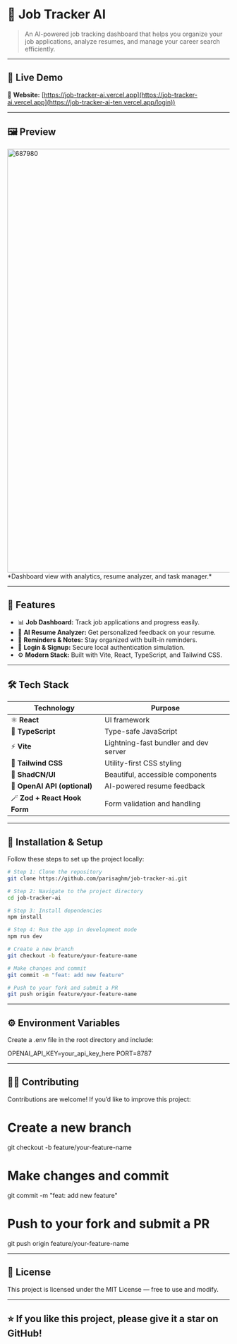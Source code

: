 # 🌟 Job Tracker AI

> An AI-powered job tracking dashboard that helps you organize your job applications, analyze resumes, and manage your career search efficiently.

---

## 🚀 Live Demo

🔗 **Website:** [https://job-tracker-ai.vercel.app](https://job-tracker-ai.vercel.app](https://job-tracker-ai-ten.vercel.app/login))

---

## 🖼️ Preview

<img width="1911" height="961" alt="687980" src="https://github.com/user-attachments/assets/c97a3568-c9ca-45cb-9f7a-71ccd94a7f4f" />
 *Dashboard view with analytics, resume analyzer, and task manager.*

---

## 🧠 Features

- 📊 **Job Dashboard:** Track job applications and progress easily.  
- 🧠 **AI Resume Analyzer:** Get personalized feedback on your resume.  
- 💬 **Reminders & Notes:** Stay organized with built-in reminders.  
- 🔐 **Login & Signup:** Secure local authentication simulation.  
- ⚙️ **Modern Stack:** Built with Vite, React, TypeScript, and Tailwind CSS.  

---

## 🛠️ Tech Stack

| Technology | Purpose |
|-------------|----------|
| ⚛️ **React** | UI framework |
| 🧠 **TypeScript** | Type-safe JavaScript |
| ⚡ **Vite** | Lightning-fast bundler and dev server |
| 🎨 **Tailwind CSS** | Utility-first CSS styling |
| 🧩 **ShadCN/UI** | Beautiful, accessible components |
| 🤖 **OpenAI API (optional)** | AI-powered resume feedback |
| 🪄 **Zod + React Hook Form** | Form validation and handling |

---

## 🧩 Installation & Setup

Follow these steps to set up the project locally:

```bash
# Step 1: Clone the repository
git clone https://github.com/parisaghm/job-tracker-ai.git

# Step 2: Navigate to the project directory
cd job-tracker-ai

# Step 3: Install dependencies
npm install

# Step 4: Run the app in development mode
npm run dev

# Create a new branch
git checkout -b feature/your-feature-name

# Make changes and commit
git commit -m "feat: add new feature"

# Push to your fork and submit a PR
git push origin feature/your-feature-name

```
---

## ⚙️ Environment Variables
Create a .env file in the root directory and include:

OPENAI_API_KEY=your_api_key_here
PORT=8787

---

## 🧑‍💻 Contributing

Contributions are welcome!
If you’d like to improve this project:

# Create a new branch
git checkout -b feature/your-feature-name

# Make changes and commit
git commit -m "feat: add new feature"

# Push to your fork and submit a PR
git push origin feature/your-feature-name

---

## 📄 License

This project is licensed under the MIT License — free to use and modify.

---

## ⭐ If you like this project, please give it a star on GitHub!

